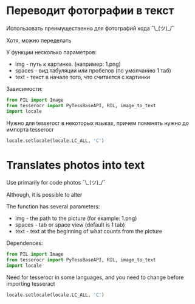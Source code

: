 # Переводит фотографии в текст
Использовать преимущественно для фотографий кода ¯\\\_(ツ)\_/¯

Хотя, можно переделать

У функции несколько параметров:
* img - путь к картинке. (например: 1.png)
* spaces - вид табуляции или пробелов (по умолчанию 1 таб)
* text - текст в начале того, что считается с картинки

Зависимости:
```python
from PIL import Image
from tesserocr import PyTessBaseAPI, RIL, image_to_text
import locale
```
Нужно для tesserocr в некоторых языках, причем поменять нужно до импорта tesserocr
```python
locale.setlocale(locale.LC_ALL, 'C')
```

# Translates photos into text
Use primarily for code photos ¯\\\_(ツ)\_/¯

Although, it is possible to alter

The function has several parameters:
* img - the path to the picture (for example: 1.png)
* spaces - tab or space view (default is 1 tab)
* text - text at the beginning of what counts from the picture

Dependences:
```python
from PIL import Image
from tesserocr import PyTessBaseAPI, RIL, image_to_text
import locale
```
Need for tesserocr in some languages, and you need to change before importing tesseract
```python
locale.setlocale(locale.LC_ALL, 'C')
```